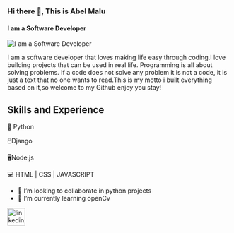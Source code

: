 ### Hi there 👋, This is Abel Malu
#### I am a Software Developer 
![I am a Software Developer ](https://media.licdn.com/dms/image/D5616AQHmJx0m46VHAg/profile-displaybackgroundimage-shrink_350_1400/0/1702261149774?e=1712793600&v=beta&t=VB3FszyJHwSxxMtXfIJdOO7UI5ZQtkG-Cl1nBZxLehM)

 I am a software developer that loves making life easy through coding.I love building projects that can be used in real life. Programming is all about solving problems. If a code does not solve any problem it is not a code, it is just a text that no one wants to read.This is my motto i built everything based on it,so welcome to my Github enjoy you stay!

## Skills and Experience
🐍 Python

🖱️Django

🖥️Node.js

💻 HTML | CSS | JAVASCRIPT

- 👯 I’m looking to collaborate in python projects
- 🌱 I’m currently learning openCv  


[<img src='https://cdn.jsdelivr.net/npm/simple-icons@3.0.1/icons/linkedin.svg' alt='linkedin' height='40'>](https://www.linkedin.com/in/https://www.linkedin.com/in/abel-malu-003529251//)  


